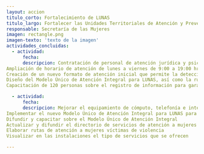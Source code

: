 ```yaml
---
layout: accion
titulo_corto: Fortalecimiento de LUNAS
titulo_largo: Fortalecer las Unidades Territoriales de Atención y Prevención de la Violencia de Género
responsable: Secretaría de las Mujeres
imagen: rectangle.png
imagen-texto: 'texto de la imagen'
actividades_concluidas:
  - actividad:
      fecha: 
      descripcion: Contratación de personal de atención jurídica y psicológica
Ampliación de horario de atención de lunes a viernes de 9:00 a 19:00 hrs y sábados de 9:00 a 14:00 hrs
Creación de un nuevo formato de atención inicial que permite la detección de riesgo feminicida desde la primera sesión
Diseño del Modelo Único de Atención Integral para LUNAS, así como la ruta de atención por área de trabajo orientados a la homologación de la atención inicial y la especializada en psicología
Capacitación de 120 personas sobre el registro de información para garantizar su captura ágil y adecuada

  - actividad:
      fecha: 
      descripcion: Mejorar el equipamiento de cómputo, telefonía e internet de las 27 LUNAS
Implementar el nuevo Modelo Único de Atención Integral para LUNAS para homologar la atención inicial y psicológica en todas las unidades
Difundir y capacitar sobre el Modelo Único de Atención Integral
Actualizar y difundir el directorio de servicios de atención a mujeres víctimas de violencia
Elaborar rutas de atención a mujeres víctimas de violencia
Visualizar en las instalaciones el tipo de servicios que se ofrecen

---
```

